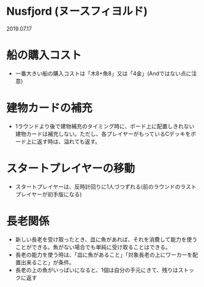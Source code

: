 # Nusfjord (ヌースフィヨルド)
2019.07.17

# 船の購入コスト
* 一番大きい船の購入コストは「木8+魚8」又は「4金」(Andではない点に注意)

# 建物カードの補充
* 1ラウンドより後で建物補充のタイミング時に、ボード上に配置しきれない建物カードは補充しない。ただし、各プレイヤーがもっているCデッキをボード上に返す時は、溢れても返す。

# スタートプレイヤーの移動
* スタートプレイヤーは、反時計回りに1人づつずれる(前のラウンドのラストプレイヤーが初手版になる)

# 長老関係
* 新しい長老を受け取ったとき、皿に魚があれば、それを消費して能力を使うことができる。魚がない場合でも単純に受け取ることはできる。
* 長老の能力を使う時は、「皿に魚があること」「対象長老の上にワーカーを配置出来ること」が条件。
* 長老の上の魚がいっぱいになると、1個は自分の手元にきて、残りはストックに返す
